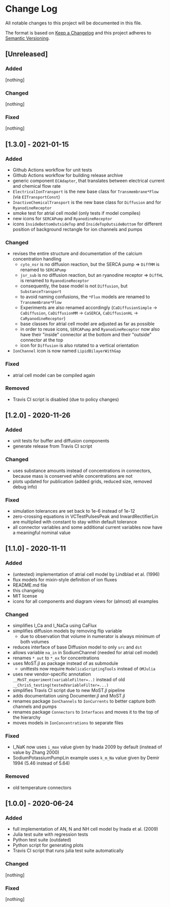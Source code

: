 # Change Log

All notable changes to this project will be documented in this file.

The format is based on [Keep a Changelog](http://keepachangelog.com/)
and this project adheres to [Semantic Versioning](http://semver.org/).

## [Unreleased]

### Added

[nothing]

### Changed

[nothing]

### Fixed

[nothing]

## [1.3.0] - 2021-01-15

### Added

* Github Actions workflow for unit tests
* Github Actions workflow for building release archive
* generic component `ECAdapter`, that translates between electrical current and chemical flow rate
* `ElectricalIonTransport` is the new base class for `Transmembrane*Flow` (via `EITransportConst`)
* `InactiveChemicalTransport` is the new base class for `Diffusion` and for `RyanodineReceptor`
* smoke test for atrial cell model (only tests if model compiles)
* new icons for `SERCAPump` and `RyanodineReceptor`
* icons `InsideBottomOutsideTop` and `InsideTopOutsideBottom` for different position of background rectangle for ion channels and pumps

### Changed

* revises the entire structure and documentation of the calcium concentration handling
  * `cyto_nsr` is no diffusion reaction, but the SERCA pump ⇒ `DiffMM` is renamed to `SERCAPump`
  * `jsr_sub` is no diffusion reaction, but an ryanodine receptor ⇒ `DiffHL` is renamed to  `RyanodineReceptor`
  * consequently, the base model is not `Diffusion`, but `SubstanceTransport`
  * to avoid naming confusions, the `*Flux` models are renamed to `Transmembrane*Flow`
  * Experiments are also renamed accordingly (`CaDiffusionSimple` → `CaDiffusion`, `CaDiffusionMM` → `CaSERCA`, `CaDiffusionHL` → `CaRyanodineReceptor`)
  * base classes for atrial cell model are adjusted as far as possible
  * in order to reuse icons, `SERCAPump` and `RyanodineReceptor` now also have their "inside" connector at the bottom and their "outside" connector at the top
  * icon for `Diffusion` is also rotated to a vertical orientation
* `IonChannel` icon is now named `LipidBilayerWithGap`

### Fixed

* atrial cell model can be compiled again

### Removed

* Travis CI script is disabled (due to policy changes)

## [1.2.0] - 2020-11-26

### Added

- unit tests for buffer and diffusion components
- generate release from Travis CI script

### Changed

- uses substance amounts instead of concentrations in connectors, because mass is conserved while concentrations are not
- plots updated for publication (added grids, reduced size, removed debug info)

### Fixed

- simulation tolerances are set back to 1e-6 instead of 1e-12
- zero-crossing equations in VCTestPulsesPeak and InwardRectifierLin are multiplied with constant to stay within default tolerance
- all connector variables and some additional current variables now have a meaningful nominal value

## [1.1.0] - 2020-11-11

### Added

* (untested) implementation of atrial cell model by Lindblad et al. (1996)
* flux models for mixin-style definition of ion fluxes
* README.md file
* this changelog
* MIT license
* icons for all components and diagram views for (almost) all examples

### Changed

* simplifies I_Ca and I_NaCa using CaFlux
* simplifies diffusion models by removing flip variable
  * due to observation that volume in numerator is always minimum of both volumes
* reduces interface of base Diffusion model to only `src` and `dst`
* allows variable `na_in` in SodiumChannel (needed for atrial cell model)
* renames `*_out` to `*_ex` for concentrations
* uses MoST.jl as package instead of as submodule
  * unittests now require `ModelicaScriptingTools` instead of `OMJulia`
* uses new vendor-specific annotation `__MoST_experiment(variableFilter=..)` instead of old `__ChrisS_testing(testedVariableFilter=...)`
* simplifies Travis CI script due to new MoST.jl pipeline
* adds documentation using Documenter.jl and MoST.jl
* renames package `IonChannels` to `IonCurrents` to better capture both channels and pumps
* renames package `Connectors` to `Interfaces` and moves it to the top of the hierarchy
* moves models in `IonConcentrations` to separate files

### Fixed

* I_NaK now uses `i_max` value given by Inada 2009 by default (instead of value by Zhang 2000)
* SodiumPotassiumPumpLin example uses `k_m_Na` value given by Demir 1994 (5.46 instead of 5.64)

### Removed

* old temperature connectors


## [1.0.0] - 2020-06-24

### Added

* full implementation of AN, N and NH cell model by Inada et al. (2009)
* Julia test suite with regression tests
* Python test suite (outdated)
* Python script for generating plots
* Travis CI script that runs julia test suite automatically

### Changed

[nothing]

### Fixed

[nothing]
